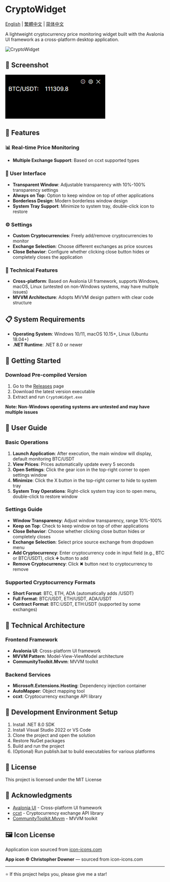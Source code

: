 # CryptoWidget

[English](README.md) | [繁體中文](Readme/README.zh_TW.md) | [简体中文](Readme/README.zh_CN.md)

A lightweight cryptocurrency price monitoring widget built with the Avalonia UI framework as a cross-platform desktop application.

![CryptoWidget](Assets/cryptowidget-logo.ico)

## 📱 Screenshot

![MainWindow](Readme/mainWindow.PNG)

## 🌟 Features

### 📊 Real-time Price Monitoring
- **Multiple Exchange Support**: Based on ccxt supported types

### 🎨 User Interface
- **Transparent Window**: Adjustable transparency with 10%-100% transparency settings
- **Always on Top**: Option to keep window on top of other applications
- **Borderless Design**: Modern borderless window design
- **System Tray Support**: Minimize to system tray, double-click icon to restore

### ⚙️ Settings
- **Custom Cryptocurrencies**: Freely add/remove cryptocurrencies to monitor
- **Exchange Selection**: Choose different exchanges as price sources
- **Close Behavior**: Configure whether clicking close button hides or completely closes the application

### 🔧 Technical Features
- **Cross-platform**: Based on Avalonia UI framework, supports Windows, macOS, Linux (untested on non-Windows systems, may have multiple issues)
- **MVVM Architecture**: Adopts MVVM design pattern with clear code structure

## 📋 System Requirements

- **Operating System**: Windows 10/11, macOS 10.15+, Linux (Ubuntu 18.04+)
- **.NET Runtime**: .NET 8.0 or newer

## 🚀 Getting Started

### Download Pre-compiled Version
1. Go to the [Releases](https://github.com/hawiliu/CryptoWidget/releases) page
2. Download the latest version executable
3. Extract and run `CryptoWidget.exe`

**Note: Non-Windows operating systems are untested and may have multiple issues**

## 📖 User Guide

### Basic Operations
1. **Launch Application**: After execution, the main window will display, default monitoring BTC/USDT
2. **View Prices**: Prices automatically update every 5 seconds
3. **Open Settings**: Click the gear icon in the top-right corner to open settings window
4. **Minimize**: Click the X button in the top-right corner to hide to system tray
5. **System Tray Operations**: Right-click system tray icon to open menu, double-click to restore window

### Settings Guide
- **Window Transparency**: Adjust window transparency, range 10%-100%
- **Keep on Top**: Check to keep window on top of other applications
- **Close Behavior**: Choose whether clicking close button hides or completely closes
- **Exchange Selection**: Select price source exchange from dropdown menu
- **Add Cryptocurrency**: Enter cryptocurrency code in input field (e.g., BTC or BTC/USDT), click ➕ button to add
- **Remove Cryptocurrency**: Click ✖ button next to cryptocurrency to remove

### Supported Cryptocurrency Formats
- **Short Format**: BTC, ETH, ADA (automatically adds /USDT)
- **Full Format**: BTC/USDT, ETH/USDT, ADA/USDT
- **Contract Format**: BTC:USDT, ETH:USDT (supported by some exchanges)

## 🔧 Technical Architecture

### Frontend Framework
- **Avalonia UI**: Cross-platform UI framework
- **MVVM Pattern**: Model-View-ViewModel architecture
- **CommunityToolkit.Mvvm**: MVVM toolkit

### Backend Services
- **Microsoft.Extensions.Hosting**: Dependency injection container
- **AutoMapper**: Object mapping tool
- **ccxt**: Cryptocurrency exchange API library

## 🔧 Development Environment Setup
1. Install .NET 8.0 SDK
2. Install Visual Studio 2022 or VS Code
3. Clone the project and open the solution
4. Restore NuGet packages
5. Build and run the project
6. (Optional) Run publish.bat to build executables for various platforms

## 📄 License

This project is licensed under the MIT License

## 🙏 Acknowledgments

- [Avalonia UI](https://avaloniaui.net/) - Cross-platform UI framework
- [ccxt](https://github.com/ccxt/ccxt) - Cryptocurrency exchange API library
- [CommunityToolkit.Mvvm](https://github.com/CommunityToolkit/dotnet) - MVVM toolkit

## 🖼️ Icon License

Application icon sourced from [icon-icons.com](https://icon-icons.com/icon/usd-crypto-cryptocurrency-cryptocurrencies-cash-money-bank-payment/95103)

**App icon © Christopher Downer** — sourced from icon-icons.com

---

⭐ If this project helps you, please give me a star! 